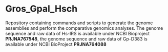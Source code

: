 # Gros_Gpal_Hsch

Repository containing commands and scripts to generate the genome assemblies and perform the comparative genomics analyses. The genome sequence and raw data of Hs-IRS is available under NCBI Bioproject **PRJNA767548**, the genome sequence and raw data of Gp-D383 is available under NCBI BioProject **PRJNA764088**
